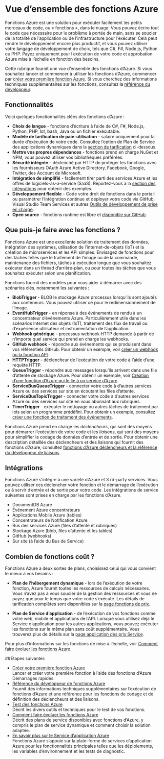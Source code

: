 <properties
   pageTitle="Vue d’ensemble des fonctions de Azure | Microsoft Azure"
   description="Comprendre comment utiliser les fonctions d’Azure afin d’optimiser les charges de travail asynchrones en quelques minutes."
   services="functions"
   documentationCenter="na"
   authors="mattchenderson"
   manager="erikre"
   editor=""
   tags=""
   keywords="Azure fonctions, fonctions, traitement de l’événement, webhooks, calcul dynamique, architecture sans serveur"/>

<tags
   ms.service="functions"
   ms.devlang="multiple"
   ms.topic="get-started-article"
   ms.tgt_pltfrm="multiple"
   ms.workload="na"
   ms.date="08/29/2016"
   ms.author="cfowler;mahender;glenga"/>
   
   
# <a name="azure-functions-overview"></a>Vue d’ensemble des fonctions Azure

Fonctions Azure est une solution pour exécuter facilement les petits morceaux de code, ou « fonctions », dans le nuage. Vous pouvez écrire tout le code que nécessaire pour le problème à portée de main, sans se soucier de la totalité de l’application ou de l’infrastructure pour l’exécuter. Cela peut rendre le développement encore plus productif, et vous pouvez utiliser votre langage de développement de choix, tels que C#, F#, Node.js, Python ou PHP. Payez uniquement pour l’exécution de votre code et approbation Azure mise à l’échelle en fonction des besoins.

Cette rubrique fournit une vue d’ensemble des fonctions d’Azure. Si vous souhaitez lancer et commencer à utiliser les fonctions d’Azure, commencer par [créer votre première fonction Azure](functions-create-first-azure-function.md). Si vous cherchez des informations techniques supplémentaires sur les fonctions, consultez la [référence du développeur](functions-reference.md).

## <a name="features"></a>Fonctionnalités

Voici quelques fonctionnalités clées des fonctions d’Azure :
    
* **Choix de langue** - fonctions d’écriture à l’aide de C#, F#, Node.js, Python, PHP, lot, bash, Java ou un fichier exécutable.
* **Modèle de tarification de paie-utilisation** - salaire uniquement pour la durée d’exécution de votre code. Consultez l’option de Plan de Service des applications dynamiques dans la [section de tarification](#pricing) ci-dessous.  
* **Mettre vos propres dépendances** - fonctions prend en charge NuGet et NPM, vous pouvez utiliser vos bibliothèques préférées.  
* **Sécurité intégrée** - déclenché par HTTP de protéger les fonctions avec les fournisseurs OAuth Azure Active Directory, Facebook, Google, Twitter, des Account de Microsoft.  
* **Intégration de simplifié** - facilement tirer parti des services Azure et les offres de logiciels-as-a-service (SaaS). Reportez-vous à la [section des intégrations](#integrations) pour obtenir des exemples.  
* **Développement flexible** - Code votre droit de fonctions dans le portail ou paramétrer l’intégration continue et déployer votre code via GitHub, Visual Studio Team Services et autres [Outils de développement de prise en charge](../app-service-web/web-sites-deploy.md#deploy-using-an-ide).  
* **Open source** - fonctions runtime est libre et [disponible sur GitHub](https://github.com/azure/azure-webjobs-sdk-script).  

## <a name="what-can-i-do-with-functions"></a>Que puis-je faire avec les fonctions ?

Fonctions Azure est une excellente solution de traitement des données, intégration des systèmes, utilisation de l’internet-de-objets (IoT) et la création de microservices et les API simples. Envisagez de fonctions pour des tâches telles que le traitement de l’image ou de la commande, maintenance des fichiers, tâches à exécution longue que vous souhaitez exécuter dans un thread d’arrière-plan, ou pour toutes les tâches que vous souhaitez exécuter selon une planification. 

Fonctions fournit des modèles pour vous aider à démarrer avec des scénarios clés, notamment les suivantes :

* **BlobTrigger** - BLOB le stockage Azure processus lorsqu’ils sont ajoutés aux conteneurs. Vous pouvez utiliser ce pour le redimensionnement de l’image.
* **EventHubTrigger** - en réponse à des événements de rendu à un concentrateur d’événements Azure. Particulièrement utile dans les scénarios Internet des objets (IoT), traitement des flux de travail ou d’expérience utilisateur et instrumentation de l’application.
* **Webhook générique** - processus webhook HTTP demande à partir de n’importe quel service qui prend en charge les webhooks.
* **GitHub webhook** - répondre aux événements qui se produisent dans vos référentiels GitHub. Pour obtenir un exemple, voir [créer un webhook ou la fonction API](functions-create-a-web-hook-or-api-function.md).
* **HTTPTrigger** - déclencheur de l’exécution de votre code à l’aide d’une requête HTTP.
* **QueueTrigger** - répondre aux messages lorsqu’ils arrivent dans une file d’attente de stockage Azure. Pour obtenir un exemple, voir [Création d’une fonction d’Azure qui le lie à un service d’Azure](functions-create-an-azure-connected-function.md).
* **ServiceBusQueueTrigger** - connecter votre code à d’autres services Azure ou des services sur site en écoutant les files d’attente. 
* **ServiceBusTopicTrigger** - connecter votre code à d’autres services Azure ou des services sur site en vous abonnant aux rubriques. 
* **TimerTrigger** - exécuter le nettoyage ou autres tâches de traitement par lots selon un programme prédéfini. Pour obtenir un exemple, consultez [créer une fonction de traitement des événements](functions-create-an-event-processing-function.md).

Fonctions Azure prend en charge les *déclencheurs*, qui sont des moyens pour démarrer l’exécution de votre code et les *liaisons*, qui sont des moyens pour simplifier le codage de données d’entrée et de sortie. Pour obtenir une description détaillée des déclencheurs et des liaisons qui fournit des fonctions d’Azure, consultez [fonctions d’Azure déclencheurs et la référence du développeur de liaisons](functions-triggers-bindings.md).


## <a name="integrations"></a>Intégrations

Fonctions Azure s’intègre à une variété d’Azure et 3 rd-party services. Vous pouvez utiliser ces déclencher votre fonction et le démarrage de l’exécution ou à servir d’entrée et de sortie pour votre code. Les intégrations de service suivantes sont prises en charge par les fonctions d’Azure. 

* DocumentDB Azure
* Événement Azure concentrateurs 
* Applications Mobile Azure (tables)
* Concentrateurs de Notification Azure
* Bus des services Azure (files d’attente et rubriques)
* Stockage Azure (blob, files d’attente et les tables) 
* GitHub (webhooks)
* Sur site (à l’aide du Bus de Service)

## <a name="pricing"></a>Combien de fonctions coût ?

Fonctions Azure a deux sortes de plans, choisissez celui qui vous convient le mieux à vos besoins : 

* **Plan de l’hébergement dynamique** - lors de l’exécution de votre fonction, Azure fournit toutes les ressources de calculs nécessaires. Vous n’avez pas à vous soucier de la gestion des ressources et vous ne payez que pour le temps que votre code s’exécute. Les détails de tarification complètes sont disponibles sur la [page fonctions de prix](/pricing/details/functions). 

* **Plan de Service d’application** - de l’exécution de vos fonctions comme votre web, mobile et applications de l’API. Lorsque vous utilisez déjà le Service d’application pour les autres applications, vous pouvez exécuter les fonctions sur le même plan sans coût supplémentaire. Vous trouverez plus de détails sur la [page application des prix Service](/pricing/details/app-service/).

Pour plus d’informations sur les fonctions de mise à l’échelle, voir [Comment faire évoluer les fonctions Azure](functions-scale.md).

##<a name="next-steps"></a>Étapes suivantes

+ [Créer votre première fonction Azure](functions-create-first-azure-function.md)  
Lancer et créer votre première fonction à l’aide des fonctions d’Azure Démarrages rapides. 
+ [Référence du développeur de fonctions Azure](functions-reference.md)  
Fournit des informations techniques supplémentaires sur l’exécution de fonctions d’Azure et une référence pour les fonctions de codage et de définition des déclencheurs et des liaisons.
+ [Test des fonctions Azure](functions-test-a-function.md)  
Décrit les divers outils et techniques pour le test de vos fonctions.
+ [Comment faire évoluer les fonctions Azure](functions-scale.md)  
Décrit des plans de service disponibles avec fonctions d’Azure, y compris le plan de service dynamique et comment choisir la solution adaptée. 
+ [En savoir plus sur le Service d’application Azure](../app-service/app-service-value-prop-what-is.md)  
Fonctions Azure s’appuie sur la plate-forme de services d’application Azure pour les fonctionnalités principales telles que les déploiements, les variables d’environnement et les tests de diagnostic. 
